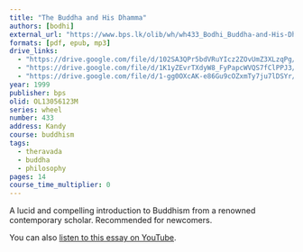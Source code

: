 ```yaml
---
title: "The Buddha and His Dhamma"
authors: [bodhi]
external_url: "https://www.bps.lk/olib/wh/wh433_Bodhi_Buddha-and-His-Dhamma--Two-Lectures.html"
formats: [pdf, epub, mp3]
drive_links:
  - "https://drive.google.com/file/d/102SA3QPr5bdVRuYIcz2ZOvUmZ3XLzqPg/view?usp=drivesdk"
  - "https://drive.google.com/file/d/1K1yZEvrTXdyW8_FyPapcWVQS7fClPPJ3/view?usp=drivesdk"
  - "https://drive.google.com/file/d/1-gg0OXcAK-e86Gu9cOZxmTy7ju7lDSYr/view?usp=drivesdk"
year: 1999
publisher: bps
olid: OL13056123M
series: wheel
number: 433
address: Kandy
course: buddhism
tags:
  - theravada
  - buddha
  - philosophy
pages: 14
course_time_multiplier: 0
---
```


A lucid and compelling introduction to Buddhism from a renowned contemporary scholar. Recommended for newcomers.

You can also [listen to this essay on YouTube](https://youtu.be/4NxgBrKZGE0).
